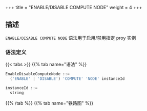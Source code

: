 +++
title = "ENABLE/DISABLE COMPUTE NODE"
weight = 4
+++

## 描述

`ENABLE/DISABLE COMPUTE NODE` 语法用于启用/禁用指定 proy 实例

### 语法定义

{{< tabs >}}
{{% tab name="语法" %}}
```sql
EnableDisableComputeNode ::=
  ('ENABLE' | 'DISABLE') 'COMPUTE' 'NODE' instanceId

instanceId ::=
  string
```
{{% /tab %}}
{{% tab name="铁路图" %}}
<iframe frameborder="0" name="diagram" id="diagram" width="100%" height="100%"></iframe>
{{% /tab %}}
{{< /tabs >}}

### 补充说明

- `instanceId` 需要通过 [SHOW COMPUTE NODES](/cn/reference/distsql/syntax/ral/circuit-breaker/show-compute-nodes/) 语法查询得到

- 不可禁用当前正在使用的 proxy 实例

### 示例

- 禁用指定 proxy 实例

```sql
DISABLE COMPUTE NODE '734bb086-b15d-4af0-be87-2372d8b6a0cd';
```

- 启用指定 proxy 实例

```sql
ENABLE COMPUTE NODE '734bb086-b15d-4af0-be87-2372d8b6a0cd';
```

### 保留字

`ENABLE`、`DISABLE`、`COMPUTE`、`NODE`

### 相关链接

- [保留字](/cn/reference/distsql/syntax/reserved-word/)
- [SHOW COMPUTE NODES](/cn/reference/distsql/syntax/ral/circuit-breaker/show-compute-nodes/)
